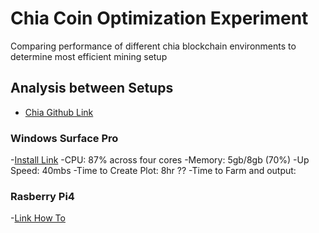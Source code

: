 # Chia Coin Optimization Experiment
Comparing performance of different chia blockchain environments to determine most efficient mining setup
## Analysis between Setups
* [Chia Github Link](https://github.com/Chia-Network/chia-blockchain)
### Windows Surface Pro 
-[Install Link](https://github.com/Chia-Network/chia-blockchain/wiki/Quick-Start-Guide)
-CPU: 87% across four cores
-Memory: 5gb/8gb (70%)
-Up Speed: 40mbs
-Time to Create Plot: 8hr ??
-Time to Farm and output:
### Rasberry Pi4
-[Link How To](https://www.tomshardware.com/how-to/raspberry-pi-chia-coin)
